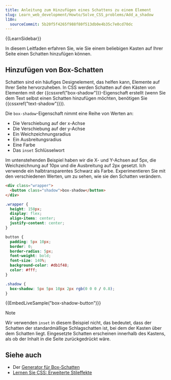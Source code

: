 ```yaml
---
title: Anleitung zum Hinzufügen eines Schattens zu einem Element
slug: Learn_web_development/Howto/Solve_CSS_problems/Add_a_shadow
l10n:
  sourceCommit: 5b20f5f4265f988f80f513db0e4b35c7e0cd70dc
---
```


{{LearnSidebar}}

In diesem Leitfaden erfahren Sie, wie Sie einem beliebigen Kasten auf Ihrer Seite einen Schatten hinzufügen können.

## Hinzufügen von Box-Schatten

Schatten sind ein häufiges Designelement, das helfen kann, Elemente auf Ihrer Seite hervorzuheben. In CSS werden Schatten auf den Kästen von Elementen mit der {{cssxref("box-shadow")}}-Eigenschaft erstellt (wenn Sie dem Text selbst einen Schatten hinzufügen möchten, benötigen Sie {{cssxref("text-shadow")}}).

Die `box-shadow`-Eigenschaft nimmt eine Reihe von Werten an:

- Die Verschiebung auf der x-Achse
- Die Verschiebung auf der y-Achse
- Ein Weichzeichnungsradius
- Ein Ausbreitungsradius
- Eine Farbe
- Das `inset` Schlüsselwort

Im untenstehenden Beispiel haben wir die X- und Y-Achsen auf 5px, die Weichzeichnung auf 10px und die Ausbreitung auf 2px gesetzt. Ich verwende ein halbtransparentes Schwarz als Farbe. Experimentieren Sie mit den verschiedenen Werten, um zu sehen, wie sie den Schatten verändern.

```html live-sample___box-shadow-button
<div class="wrapper">
  <button class="shadow">box-shadow</button>
</div>
```

```css hidden live-sample___box-shadow-button
.wrapper {
  height: 150px;
  display: flex;
  align-items: center;
  justify-content: center;
}

button {
  padding: 5px 10px;
  border: 0;
  border-radius: 5px;
  font-weight: bold;
  font-size: 140%;
  background-color: #db1f48;
  color: #fff;
}
```

```css live-sample___box-shadow-button
.shadow {
  box-shadow: 5px 5px 10px 2px rgb(0 0 0 / 0.8);
}
```

{{EmbedLiveSample("box-shadow-button")}}

> [!NOTE]
> Wir verwenden `inset` in diesem Beispiel nicht, das bedeutet, dass der Schatten der standardmäßige Schlagschatten ist, bei dem der Kasten über dem Schatten liegt. Eingesetzte Schatten erscheinen innerhalb des Kastens, als ob der Inhalt in die Seite zurückgedrückt wäre.

## Siehe auch

- Der [Generator für Box-Schatten](/de/docs/Web/CSS/CSS_backgrounds_and_borders/Box-shadow_generator)
- [Lernen Sie CSS: Erweiterte Stileffekte](/de/docs/Learn_web_development/Core/Styling_basics/Advanced_styling_effects)
